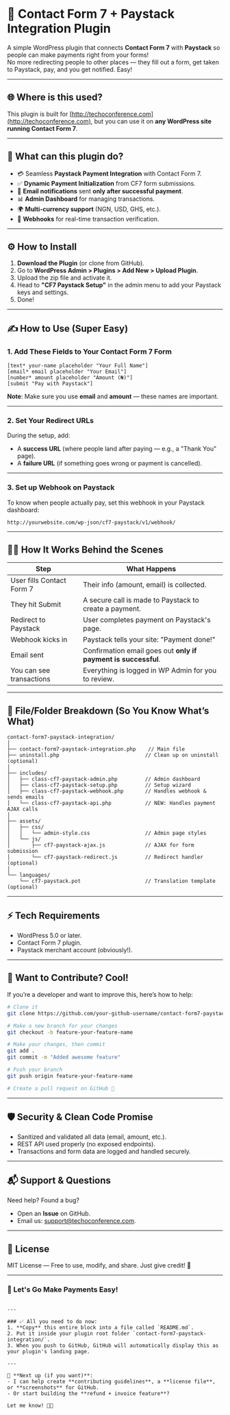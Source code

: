 # 🎉 Contact Form 7 + Paystack Integration Plugin

A simple WordPress plugin that connects **Contact Form 7** with **Paystack** so people can make payments right from your forms!  
No more redirecting people to other places — they fill out a form, get taken to Paystack, pay, and you get notified. Easy!

---

## 🌐 Where is this used?
This plugin is built for [http://techoconference.com](http://techoconference.com), but you can use it on **any WordPress site running Contact Form 7**.

---

## 🚀 What can this plugin do?

- 💳 Seamless **Paystack Payment Integration** with Contact Form 7.
- ✅ **Dynamic Payment Initialization** from CF7 form submissions.
- 🔔 **Email notifications** sent **only after successful payment**.
- 📊 **Admin Dashboard** for managing transactions.
- 🌍 **Multi-currency support** (NGN, USD, GHS, etc.).
- 🔗 **Webhooks** for real-time transaction verification.

---

## ⚙️ How to Install

1. **Download the Plugin** (or clone from GitHub).
2. Go to **WordPress Admin > Plugins > Add New > Upload Plugin**.
3. Upload the zip file and activate it.
4. Head to **"CF7 Paystack Setup"** in the admin menu to add your Paystack keys and settings.
5. Done!

---

## ✍️ How to Use (Super Easy)

### 1. Add These Fields to Your Contact Form 7 Form

```plaintext
[text* your-name placeholder "Your Full Name"]
[email* email placeholder "Your Email"]
[number* amount placeholder "Amount (₦)"]
[submit "Pay with Paystack"]
```

**Note**: Make sure you use **email** and **amount** — these names are important.

---

### 2. Set Your Redirect URLs

During the setup, add:
- A **success URL** (where people land after paying — e.g., a "Thank You" page).
- A **failure URL** (if something goes wrong or payment is cancelled).

---

### 3. Set up Webhook on Paystack

To know when people actually pay, set this webhook in your Paystack dashboard:

```
http://yourwebsite.com/wp-json/cf7-paystack/v1/webhook/
```

---

## 🧑‍💻 How It Works Behind the Scenes

| Step                      | What Happens                                            |
|--------------------------|--------------------------------------------------------|
| User fills Contact Form 7 | Their info (amount, email) is collected.                |
| They hit Submit           | A secure call is made to Paystack to create a payment. |
| Redirect to Paystack     | User completes payment on Paystack's page.              |
| Webhook kicks in          | Paystack tells your site: "Payment done!"               |
| Email sent                | Confirmation email goes out **only if payment is successful**. |
| You can see transactions  | Everything is logged in WP Admin for you to review.    |

---

## 📁 File/Folder Breakdown (So You Know What’s What)

```
contact-form7-paystack-integration/
│
├── contact-form7-paystack-integration.php    // Main file
├── uninstall.php                            // Clean up on uninstall (optional)
│
├── includes/
│   ├── class-cf7-paystack-admin.php         // Admin dashboard
│   ├── class-cf7-paystack-setup.php         // Setup wizard
│   ├── class-cf7-paystack-webhook.php       // Handles webhook & sends emails
│   └── class-cf7-paystack-api.php           // NEW: Handles payment AJAX calls
│
├── assets/
│   ├── css/
│   │   └── admin-style.css                  // Admin page styles
│   └── js/
│       ├── cf7-paystack-ajax.js             // AJAX for form submission
│       └── cf7-paystack-redirect.js         // Redirect handler (optional)
│
└── languages/
    └── cf7-paystack.pot                     // Translation template (optional)
```

---

## ⚡ Tech Requirements

- WordPress 5.0 or later.
- Contact Form 7 plugin.
- Paystack merchant account (obviously!).

---

## 🤝 Want to Contribute? Cool!

If you’re a developer and want to improve this, here’s how to help:

```bash
# Clone it
git clone https://github.com/your-github-username/contact-form7-paystack-integration.git

# Make a new branch for your changes
git checkout -b feature-your-feature-name

# Make your changes, then commit
git add .
git commit -m "Added awesome feature"

# Push your branch
git push origin feature-your-feature-name

# Create a pull request on GitHub 🎉
```

---

## 🛡 Security & Clean Code Promise

- Sanitized and validated all data (email, amount, etc.).
- REST API used properly (no exposed endpoints).
- Transactions and form data are logged and handled securely.

---

## 📬 Support & Questions

Need help? Found a bug?  
- Open an **Issue** on GitHub.
- Email us: [support@techoconference.com](mailto:support@techoconference.com).

---

## 📃 License

MIT License — Free to use, modify, and share. Just give credit! 🎉

---

### 🚀 Let's Go Make Payments Easy!
```

---

### ✅ All you need to do now:
1. **Copy** this entire block into a file called `README.md`.
2. Put it inside your plugin root folder `contact-form7-paystack-integration/`.
3. When you push to GitHub, GitHub will automatically display this as your plugin's landing page.

---

🎯 **Next up (if you want)**:
- I can help create **contributing guidelines**, a **license file**, or **screenshots** for GitHub.
- Or start building the **refund + invoice feature**?

Let me know! 🚀🔥